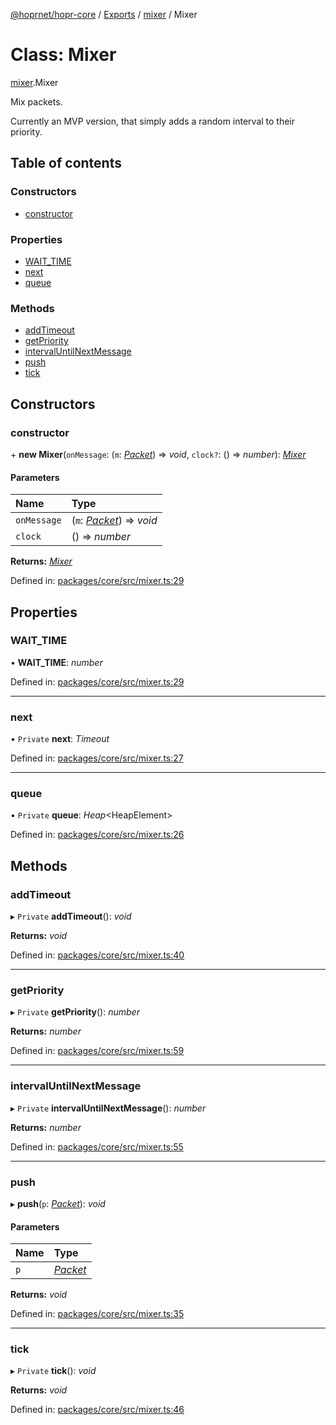 [@hoprnet/hopr-core](../README.md) / [Exports](../modules.md) / [mixer](../modules/mixer.md) / Mixer

# Class: Mixer

[mixer](../modules/mixer.md).Mixer

Mix packets.

Currently an MVP version, that simply adds a random interval to their
priority.

## Table of contents

### Constructors

- [constructor](mixer.mixer-1.md#constructor)

### Properties

- [WAIT_TIME](mixer.mixer-1.md#wait_time)
- [next](mixer.mixer-1.md#next)
- [queue](mixer.mixer-1.md#queue)

### Methods

- [addTimeout](mixer.mixer-1.md#addtimeout)
- [getPriority](mixer.mixer-1.md#getpriority)
- [intervalUntilNextMessage](mixer.mixer-1.md#intervaluntilnextmessage)
- [push](mixer.mixer-1.md#push)
- [tick](mixer.mixer-1.md#tick)

## Constructors

### constructor

\+ **new Mixer**(`onMessage`: (`m`: [_Packet_](messages_packet.packet.md)) => _void_, `clock?`: () => _number_): [_Mixer_](mixer.mixer-1.md)

#### Parameters

| Name        | Type                                                   |
| :---------- | :----------------------------------------------------- |
| `onMessage` | (`m`: [_Packet_](messages_packet.packet.md)) => _void_ |
| `clock`     | () => _number_                                         |

**Returns:** [_Mixer_](mixer.mixer-1.md)

Defined in: [packages/core/src/mixer.ts:29](https://github.com/hoprnet/hoprnet/blob/448a47a/packages/core/src/mixer.ts#L29)

## Properties

### WAIT_TIME

• **WAIT_TIME**: _number_

Defined in: [packages/core/src/mixer.ts:29](https://github.com/hoprnet/hoprnet/blob/448a47a/packages/core/src/mixer.ts#L29)

---

### next

• `Private` **next**: _Timeout_

Defined in: [packages/core/src/mixer.ts:27](https://github.com/hoprnet/hoprnet/blob/448a47a/packages/core/src/mixer.ts#L27)

---

### queue

• `Private` **queue**: _Heap_<HeapElement\>

Defined in: [packages/core/src/mixer.ts:26](https://github.com/hoprnet/hoprnet/blob/448a47a/packages/core/src/mixer.ts#L26)

## Methods

### addTimeout

▸ `Private` **addTimeout**(): _void_

**Returns:** _void_

Defined in: [packages/core/src/mixer.ts:40](https://github.com/hoprnet/hoprnet/blob/448a47a/packages/core/src/mixer.ts#L40)

---

### getPriority

▸ `Private` **getPriority**(): _number_

**Returns:** _number_

Defined in: [packages/core/src/mixer.ts:59](https://github.com/hoprnet/hoprnet/blob/448a47a/packages/core/src/mixer.ts#L59)

---

### intervalUntilNextMessage

▸ `Private` **intervalUntilNextMessage**(): _number_

**Returns:** _number_

Defined in: [packages/core/src/mixer.ts:55](https://github.com/hoprnet/hoprnet/blob/448a47a/packages/core/src/mixer.ts#L55)

---

### push

▸ **push**(`p`: [_Packet_](messages_packet.packet.md)): _void_

#### Parameters

| Name | Type                                  |
| :--- | :------------------------------------ |
| `p`  | [_Packet_](messages_packet.packet.md) |

**Returns:** _void_

Defined in: [packages/core/src/mixer.ts:35](https://github.com/hoprnet/hoprnet/blob/448a47a/packages/core/src/mixer.ts#L35)

---

### tick

▸ `Private` **tick**(): _void_

**Returns:** _void_

Defined in: [packages/core/src/mixer.ts:46](https://github.com/hoprnet/hoprnet/blob/448a47a/packages/core/src/mixer.ts#L46)
